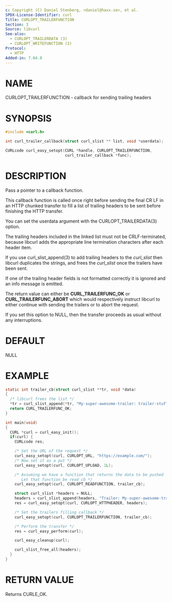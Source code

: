 ```yaml
---
c: Copyright (C) Daniel Stenberg, <daniel@haxx.se>, et al.
SPDX-License-Identifier: curl
Title: CURLOPT_TRAILERFUNCTION
Section: 3
Source: libcurl
See-also:
  - CURLOPT_TRAILERDATA (3)
  - CURLOPT_WRITEFUNCTION (3)
Protocol:
  - HTTP
Added-in: 7.64.0
---
```


# NAME

CURLOPT_TRAILERFUNCTION - callback for sending trailing headers

# SYNOPSIS

~~~c
#include <curl.h>

int curl_trailer_callback(struct curl_slist ** list, void *userdata);

CURLcode curl_easy_setopt(CURL *handle, CURLOPT_TRAILERFUNCTION,
                          curl_trailer_callback *func);
~~~

# DESCRIPTION

Pass a pointer to a callback function.

This callback function is called once right before sending the final CR LF in
an HTTP chunked transfer to fill a list of trailing headers to be sent before
finishing the HTTP transfer.

You can set the userdata argument with the CURLOPT_TRAILERDATA(3)
option.

The trailing headers included in the linked list must not be CRLF-terminated,
because libcurl adds the appropriate line termination characters after each
header item.

If you use curl_slist_append(3) to add trailing headers to the *curl_slist*
then libcurl duplicates the strings, and frees the *curl_slist* once the
trailers have been sent.

If one of the trailing header fields is not formatted correctly it is ignored
and an info message is emitted.

The return value can either be **CURL_TRAILERFUNC_OK** or
**CURL_TRAILERFUNC_ABORT** which would respectively instruct libcurl to
either continue with sending the trailers or to abort the request.

If you set this option to NULL, then the transfer proceeds as usual
without any interruptions.

# DEFAULT

NULL

# EXAMPLE
~~~c
static int trailer_cb(struct curl_slist **tr, void *data)
{
  /* libcurl frees the list */
  *tr = curl_slist_append(*tr, "My-super-awesome-trailer: trailer-stuff");
  return CURL_TRAILERFUNC_OK;
}

int main(void)
{
  CURL *curl = curl_easy_init();
  if(curl) {
    CURLcode res;

    /* Set the URL of the request */
    curl_easy_setopt(curl, CURLOPT_URL, "https://example.com/");
    /* Now set it as a put */
    curl_easy_setopt(curl, CURLOPT_UPLOAD, 1L);

    /* Assuming we have a function that returns the data to be pushed
       Let that function be read_cb */
    curl_easy_setopt(curl, CURLOPT_READFUNCTION, trailer_cb);

    struct curl_slist *headers = NULL;
    headers = curl_slist_append(headers, "Trailer: My-super-awesome-trailer");
    res = curl_easy_setopt(curl, CURLOPT_HTTPHEADER, headers);

    /* Set the trailers filling callback */
    curl_easy_setopt(curl, CURLOPT_TRAILERFUNCTION, trailer_cb);

    /* Perform the transfer */
    res = curl_easy_perform(curl);

    curl_easy_cleanup(curl);

    curl_slist_free_all(headers);
  }
}
~~~

# RETURN VALUE

Returns CURLE_OK.
